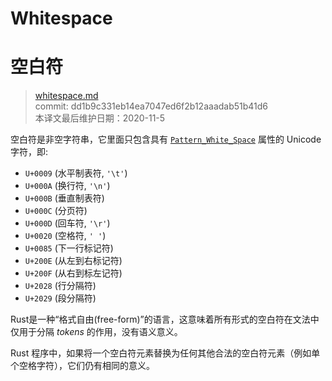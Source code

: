 # Whitespace
# 空白符

>[whitespace.md](https://github.com/rust-lang/reference/blob/master/src/whitespace.md)\
>commit: dd1b9c331eb14ea7047ed6f2b12aaadab51b41d6 \
>本译文最后维护日期：2020-11-5

空白符是非空字符串，它里面只包含具有 [`Pattern_White_Space`] 属性的 Unicode 字符，即:

- `U+0009` (水平制表符, `'\t'`)
- `U+000A` (换行符, `'\n'`)
- `U+000B` (垂直制表符)
- `U+000C` (分页符)
- `U+000D` (回车符, `'\r'`)
- `U+0020` (空格符, `' '`)
- `U+0085` (下一行标记符)
- `U+200E` (从左到右标记符)
- `U+200F` (从右到标左记符)
- `U+2028` (行分隔符)
- `U+2029` (段分隔符)

Rust是一种“格式自由(free-form)”的语言，这意味着所有形式的空白符在文法中仅用于分隔 *tokens* 的作用，没有语义意义。

Rust 程序中，如果将一个空白符元素替换为任何其他合法的空白符元素（例如单个空格字符），它们仍有相同的意义。

[`Pattern_White_Space`]: https://www.unicode.org/reports/tr31/

<!-- 2020-11-7-->
<!-- checked -->
